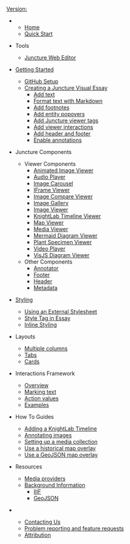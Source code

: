 [Version: <ve-version></ve-version>](https://github.com/orgs/juncture-digital/discussions/4)

<ve-auth></ve-auth>

- 
  - [Home](/)
  - [Quick Start](/docs/quick-start)

- Tools
  - [Juncture Web Editor](/docs/embedded-editor)
  
- [Getting Started](/docs/getting-started)
  - [GitHub Setup](/docs/getting-started?id=github-setup)
  - [Creating a Juncture Visual Essay](/docs/getting-started?id=creating-an-essay)
    - [Add text](/docs/getting-started?id=_1-add-text)
    - [Format text with Markdown](/docs/getting-started?id=_2-format-text-with-markdown)
    - [Add footnotes](/docs/getting-started?id=_3-add-footnotes)
    - [Add entity popovers](/docs/getting-started?id=_4-add-entity-popovers)
    - [Add Juncture viewer tags](/docs/getting-started?id=_5-add-juncture-viewer-tags)
    - [Add viewer interactions](/docs/getting-started?id=_6-add-viewer-interactions)
    - [Add header and footer](/docs/getting-started?id=_7-add-header-and-footer)
    - [Enable annotations](/docs/getting-started?id=_8-enable-annotations)

- Juncture Components
  - Viewer Components
    - [Animated Image Viewer](/docs/components/animated-image-viewer)
    - [Audio Player](/docs/components/audio-player)
    - [Image Carousel](/docs/components/image-carousel)
    - [IFrame Viewer](/docs/components/iframe-viewer)
    - [Image Compare Viewer](/docs/components/image-compare-viewer)
    - [Image Gallery](/docs/components/image-gallery)
    - [Image Viewer](/docs/components/image-viewer)
    - [KnightLab Timeline Viewer](/docs/components/knightlab-timeline-viewer)
    - [Map Viewer](/docs/components/map-viewer)
    - [Media Viewer](/docs/components/media-viewer)
    - [Mermaid Diagram Viewer](/docs/components/mermaid-diagram-viewer)
    - [Plant Specimen Viewer](/docs/components/plant-specimen-viewer)
    - [Video Player](/docs/components/video-player)
    - [VisJS Diagram Viewer](/docs/components/visjs-diagram-viewer)
  - Other Components
    - [Annotator](/docs/components/annotate)
    - [Footer](/docs/components/footer)
    - [Header](/docs/components/header)
    - [Metadata](/docs/components/meta)

- [Styling](/docs/styling/)
  - [Using an External Stylesheet](/docs/styling/?id=reference-an-external-stylesheet)
  - [Style Tag in Essay](/docs/styling/?id=style-tag-in-essay)
  - [Inline Styling](/docs/styling/?id=in-line-element-styling)

- Layouts
  - [Multiple columns](/docs/layouts/multiple-columns)
  - [Tabs](/docs/layouts/tabs)
  - [Cards](/docs/layouts/cards)

- Interactions Framework
  - [Overview](/docs/actions?id=overview)
  - [Marking text](/docs/actions?id=marking-text)
  - [Action values](/docs/actions?id=getting-action-values)
  - [Examples](/docs/actions?id=examples)

- How To Guides
  - [Adding a KnightLab Timeline](/docs/howto/knightlab-timeline)
  - [Annotating images](/docs/howto/annotate-images)
  - [Setting up a media collection](/docs/howto/setup-media-collection)
  - [Use a historical map overlay](/docs/howto/use-historic-maps)
  - [Use a GeoJSON map overlay](/docs/howto/geojson-overlay)

- Resources
  - [Media providers](/docs/resources/media)
  - [Background Information](/docs/resources/background)
    - [IIIF](/docs/resources/background?id=iiif)
    - [GeoJSON](/docs/resources/background?id=geojson)

- &nbsp;
  - [Contacting Us](/docs/contact)
  - [Problem reporting and feature requests](/docs/issues)
  - [Attribution](/docs/attribution)
